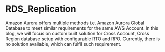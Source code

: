 # RDS_Replication
Amazon Aurora offers multiple methods i.e. Amazon Aurora Global Database to meet similar requirements for the same AWS Account. In this blog, we will focus on custom built solution for Cross Account, Cross Region database setup with configurable RTO and RPO. Currently, there is no solution available, which can fulfil such requirement.
